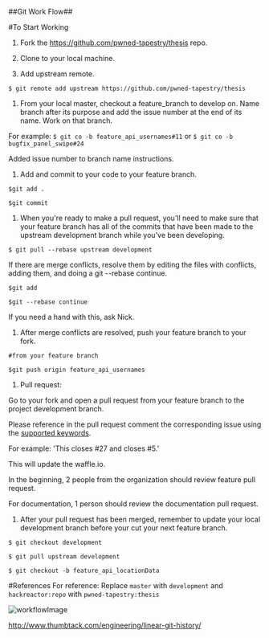 ##Git Work Flow##

#To Start Working

1. Fork the https://github.com/pwned-tapestry/thesis repo.

1. Clone to your local machine.

1. Add upstream remote.

`$ git remote add upstream https://github.com/pwned-tapestry/thesis`

1. From your local master, checkout a feature_branch to develop on. Name branch after its purpose and add the issue number at the end of its name. Work on that branch.

For example: 
`$ git co -b feature_api_usernames#11`
or
`$ git co -b bugfix_panel_swipe#24`

Added issue number to branch name instructions.

1. Add and commit to your code to your feature branch.

`$git add .`

`$git commit `

1. When you're ready to make a pull request, you'll need to make sure that your feature branch has all of the commits that have been made to the upstream development branch while you've been developing.

`$ git pull --rebase upstream development`

If there are merge conflicts, resolve them by editing the files with conflicts, adding them, and doing a git --rebase continue.

`$git add `

`$git --rebase continue`

If you need a hand with this, ask Nick.

1. After merge conflicts are resolved, push your feature branch to your fork.

`#from your feature branch`

`$git push origin feature_api_usernames`

1. Pull request:

Go to your fork and open a pull request from your feature branch to the project development branch.

Please reference in the pull request comment the corresponding issue using the [supported keywords](https://help.github.com/articles/closing-issues-via-commit-messages/).

For example: 'This closes #27 and closes #5.'

This will update the waffle.io.

In the beginning, 2 people from the organization should review feature pull request.

For documentation, 1 person should review the documentation pull request.

1. After your pull request has been merged, remember to update your local development branch before your cut your next feature branch.

`$ git checkout development`

`$ git pull upstream development`

`$ git checkout -b feature_api_locationData`

#References
For reference:
Replace `master` with `development` and `hackreactor:repo` with `pwned-tapestry:thesis`

![workflowImage](http://i.imgur.com/p0e4tQK.png)

http://www.thumbtack.com/engineering/linear-git-history/
